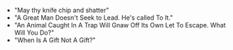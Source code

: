 - "May thy knife chip and shatter"
- "A Great Man Doesn't Seek to Lead. He's called To It."
- "An Animal Caught In A Trap Will Gnaw Off Its Own Let To Escape. What Will You Do?"
- "When Is A Gift Not A Gift?"
